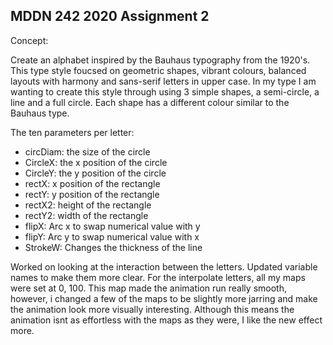## MDDN 242 2020 Assignment 2

Concept:

Create an alphabet inspired by the Bauhaus typography from the 1920's. This type style foucsed on geometric shapes, vibrant colours, balanced layouts with harmony and sans-serif letters in upper case. In my type I am wanting to create this style through using 3 simple shapes, a semi-circle, a line and a full circle. Each shape has a different colour similar to the Bauhaus type.


The ten parameters per letter:

- circDiam: the size of the circle
- CircleX: the x position of the circle
- CircleY: the y position of the circle 
- rectX: x position of the rectangle 
- rectY: y position of the rectangle 
- rectX2: height of the rectangle 
- rectY2: width of the rectangle 
- flipX: Arc x to swap numerical value with y
- flipY: Arc y to swap numerical value with x 
- StrokeW: Changes the thickness of the line 


Worked on looking at the interaction between the letters. Updated variable names to make them more clear. For the interpolate letters, all my maps were set at 0, 100. This map made the animation run really smooth, however, i changed a few of the maps to be slightly more jarring and make the animation look more visually interesting. Although this means the animation isnt as effortless with the maps as they were, I like the new effect more.
